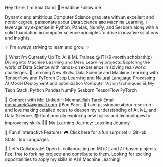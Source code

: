 Hey there, I'm Sara Gamil 👋
Headline
Follow me

Dynamic and ambitious Computer Science graduate with an excellent and honor degree, passionate about Data Science and Machine Learning. I leverage my expertise in Python, Pandas, NumPy, and Seaborn along with a solid foundation in computer science principles to drive innovative solutions and insights.

✨ I'm always striving to learn and grow. ✨

🚀 What I'm Currently Up To:
AI & ML Trainee @ ITI (9-month scholarship)
Diving into Machine Learning and Deep Learning projects.
Exploring the world of Data Science with hands-on experience in solving real-world challenges.
🌱 Learning New Skills:
Data Science and Machine Learning with TensorFlow and PyTorch
Deep Learning and Natural Language Processing
AI Model Deployment and optimization
Computer Vision techniques
💻 My Tech Stack:
Python Pandas NumPy Seaborn TensorFlow PyTorch

🎯 Connect with Me:
LinkedIn: Mennatullah Tarek
Email: menatarek04@gmail.com
💬 Fun Facts:
🔬 I am passionate about research and love making detailed notes to deepen my understanding of AI, ML, and Data Science.
📚 Continuously exploring new topics and technologies to improve my skills.
🧑‍🏫 My Learning Journey:
Learning Journey

🎉 Fun & Interactive Features:
🎮 Click here for a fun surprise!
💡 GitHub Stats:
Top Languages

🚀 Let's Collaborate!
Open to collaborating on ML/DL and AI-based projects.
Feel free to fork my projects and contribute to them.
Looking for exciting opportunities to apply my skills in AI & Machine Learning!
